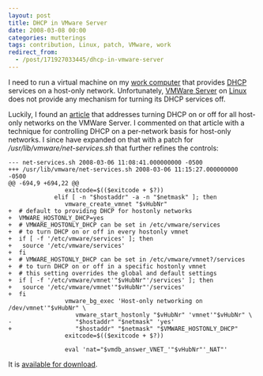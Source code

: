 ```yaml
---
layout: post
title: DHCP in VMware Server
date: 2008-03-08 00:00
categories: mutterings
tags: contribution, Linux, patch, VMware, work
redirect_from:
  - /post/171927033445/dhcp-in-vmware-server
---
```

I need to run a virtual machine on my [work computer](/blog/2008/03/08/my-laptop-at-work/) that provides [DHCP](http://en.wikipedia.org/wiki/DHCP) services on a host-only network. Unfortunately, [VMWare Server](http://vmware.com/products/server/) on [Linux](http://en.wikipedia.org/wiki/Linux) does not provide any mechanism for turning its DHCP services off.

Luckily, I found an [article](http://vmwire.blogspot.com/2008/01/how-to-disable-host-only-networking.html) that addresses turning DHCP on or off for all host-only networks on the VMWare Server. I commented on that article with a technique for controlling DHCP on a per-network basis for host-only networks. I since have expanded on that with a patch for _/usr/lib/vmware/net-services.sh_ that further refines the controls:

```
--- net-services.sh 2008-03-06 11:08:41.000000000 -0500
+++ /usr/lib/vmware/net-services.sh 2008-03-06 11:15:27.000000000 -0500
@@ -694,9 +694,22 @@
                exitcode=$(($exitcode + $?))
             elif [ -n "$hostaddr" -a -n "$netmask" ]; then
                vmware_create_vmnet "$vHubNr"
+  # default to providing DHCP for hostonly networks
+  VMWARE_HOSTONLY_DHCP=yes
+  # VMWARE_HOSTONLY_DHCP can be set in /etc/vmware/services
+  # to turn DHCP on or off in every hostonly vmnet 
+  if [ -f '/etc/vmware/services' ]; then
+   source '/etc/vmware/services'
+  fi
+  # VMWARE_HOSTONLY_DHCP can be set in /etc/vmware/vmnet?/services
+  # to turn DHCP on or off in a specific hostonly vmnet
+  # this setting overrides the global and default settings
+  if [ -f '/etc/vmware/vmnet'"$vHubNr"'/services' ]; then
+   source '/etc/vmware/vmnet'"$vHubNr"'/services'
+  fi
                vmware_bg_exec 'Host-only networking on /dev/vmnet'"$vHubNr" \
                   vmware_start_hostonly "$vHubNr" 'vmnet'"$vHubNr" \
-                  "$hostaddr" "$netmask" 'yes'
+                  "$hostaddr" "$netmask" "$VMWARE_HOSTONLY_DHCP"
                exitcode=$(($exitcode + $?))

                eval 'nat="$vmdb_answer_VNET_'"$vHubNr"'_NAT"'
```

It is [available for download](http://homepage.mac.com/rhwood/software/vmware/net-services.sh.patch).

